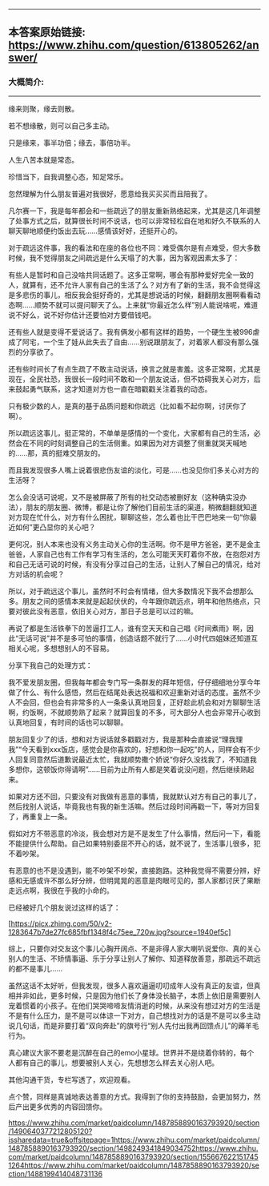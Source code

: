 ----------------------------------------
## 本答案原始链接: https://www.zhihu.com/question/613805262/answer/
### 大概简介: 
----------------------------------------
缘来则聚，缘去则散。

若不想缘散，则可以自己多主动。

只是缘来，事半功倍；缘去，事倍功半。

人生八苦本就是常态。

珍惜当下，自我调整心态，知足常乐。

忽然理解为什么朋友普遍对我很好，愿意给我买买买而且陪我了。

凡尔赛一下，我是每年都会和一些疏远了的朋友重新熟络起来，尤其是这几年调整了处事方式之后，就算很长时间不说话，也可以非常轻松自在地和好久不联系的人聊天聊地顺便约饭出去玩……感情该好好，还挺开心的。

对于疏远这件事，我的看法和在座的各位也不同：难受偶尔是有点难受，但大多数时候，我不觉得朋友之间疏远是什么天塌了的大事，因为客观因素太多了：

有些人是暂时和自己没啥共同话题了。这多正常啊，哪会有那种爱好完全一致的人，就算有，还不允许人家有自己的生活了么？对方有了新的生活，我不会觉得这是多悲伤的事儿，相反我会挺好奇的，尤其是想说话的时候，翻翻朋友圈啊看看动态啊……顺势不就可以提问聊天了么。上来就“你最近怎么样”别人能说啥呢，难道说不好么，说不好你估计还要怕对方要借钱吧。

还有些人就是变得不爱说话了。我有俩发小都有这样的趋势，一个硬生生被996虐成了阿宅，一个生了娃从此失去了自由……别说跟朋友了，对着家人都没有那么强烈的分享欲了。

还有些时间长了有点生疏了不敢主动说话，换言之就是害羞。这多正常啊，尤其是现在，全民社恐，我很长一段时间不敢和一个朋友说话，但不妨碍我关心对方，后来鼓起勇气联系，这才知道对方也一直在暗戳戳关注着我的动态。

只有极少数的人，是真的基于品质问题和你疏远（比如看不起你啊，讨厌你了啊）。

所以疏远这事儿，挺正常的，不单单是感情的一个变化，大家都有自己的生活，必然会在不同的时刻调整自己的生活侧重。如果因为对方调整了侧重就哭天喊地的……那，真的挺难交朋友的。


而且我发现很多人嘴上说着很悲伤友谊的淡化，可是……也没见你们多关心对方的生活呀？

怎么会没话可说呢，又不是被屏蔽了所有的社交动态被删好友（这种确实没办法），朋友的朋友圈、微博，都是让你了解他们目前生活的渠道，稍微翻翻就知道对方现在忙什么，对方有什么困扰，聊聊这些，怎么着也比干巴巴地来一句“你最近如何”更凸显你的关心吧？

更何况，别人本来也没有义务主动关心你的生活啊。你不是甲方爸爸，更不是金主爸爸，人家自己也有工作有学习有生活的，怎么可能天天盯着你不放，在抱怨对方和自己无话可说的时候，有没有分享过自己的生活，让别人了解自己的情况，给对方对话的机会呢？

所以，对于疏远这个事儿，虽然时不时会有情绪，但大多数情况下我不会想那么多。朋友之间的感情本来就是起起伏伏的，今年跟你疏远点，明年和他热络点，只要对彼此没有恶意，依旧关心对方，那日子总是可以过的嘛。

再说了都是生活铁拳下的苦逼打工人，谁有空天天和自己唱《时间煮雨》啊，因此“无话可说”并不是多可怕的事情，创造话题不就行了……小时代四姐妹还知道互相关心呢，多想想别人的不容易。

分享下我自己的处理方式：

我不爱发朋友圈，但我每年都会专门写一条群发的拜年短信，仔仔细细地分享今年做了什么、有什么感悟，然后在结尾处表达祝福和欢迎重新对话的态度。虽然不少人不会回，但也会有非常多的人一条条认真地回复，正好趁此机会和对方聊聊生活啊，约饭啊，不就顺势熟了起来？就算回复的不多，可大部分人也会非常开心收到认真地回复，有时间的话也可以聊聊。

朋友回复少了的话，想和对方说话就多戳戳对方，我是那种会直接说“理我理我”“今天看到xxx饭店，感觉会是你喜欢的，好想和你一起吃”的人，同样会有不少人回复同意然后道歉说最近太忙，我就顺势撒个娇说“你好久没找我了，不知道我多想你，这顿饭你得请啊”……目前为止所有人都是笑着说没问题，然后继续熟起来。

如果对方还不回，只要没有对我做有恶意的事情，我就默认对方有自己的事儿了，然后找别人说话，毕竟我也有我的新生活嘛。然后过段时间再戳一下，等对方回复了，再重复上一条。

假如对方不带恶意的冷淡，我会想对方是不是发生了什么事情，然后问一下，看能不能提供什么帮助。自己如果特别委屈不开心的话，就不说了，生活事儿很多，犯不着吵架。

有恶意的也不是没遇到，能不吵架不吵架，直接跑路。这种我觉得不需要分辨，好感和无感或许不那么好分辨，但明晃晃的恶意是肉眼可见的，那人家都讨厌了果断走远点啊，我很在乎我的小命的。

已经被好几个朋友说过这样的话了：

[https://picx.zhimg.com/50/v2-1283647b7de27fc685fbf1348f4c75ee_720w.jpg?source=1940ef5c]

综上，只要你对交友这个事儿心胸开阔点、不是非得人家大喇叭说爱你、真的关心别人的生活、不矫情事逼、乐于分享让别人了解你、知道释放善意，那疏远不疏远的都不是事儿……

虽然这话不太好听，但我发现，很多人喜欢逼逼叨叨成年人没有真正的友谊，但真相并非如此，更多时候，只是因为他们长了身体没长脑子，本质上依旧是需要别人宠着惯着的小孩子。在他们哭哭啼啼友情消逝的时候，从来没有想过对方的生活是不是有什么压力，是不是可以体谅一下对方，自己想找对方的话是不是可以多主动说几句话，而是非要打着“双向奔赴”的旗号行“别人先付出我再回馈点儿”的薅羊毛行为。

真心建议大家不要老是沉醉在自己的emo小星球。世界并不是绕着你转的，每个人都有自己的事儿，想要被别人关心，先想想怎么样去关心别人吧。

其他沟通干货，专栏写透了，欢迎观看。

点个赞，同样是真诚地表达善意的方式。我得到了你的支持鼓励，会更加努力，然后产出更多优秀的内容回馈你。

https://www.zhihu.com/market/paidcolumn/1487858890163793920/section/1490640377212805120?issharedata=true&offsitepage=1https://www.zhihu.com/market/paidcolumn/1487858890163793920/section/1498249341849034752https://www.zhihu.com/market/paidcolumn/1487858890163793920/section/1556676221517451264https://www.zhihu.com/market/paidcolumn/1487858890163793920/section/1488199414048731136
